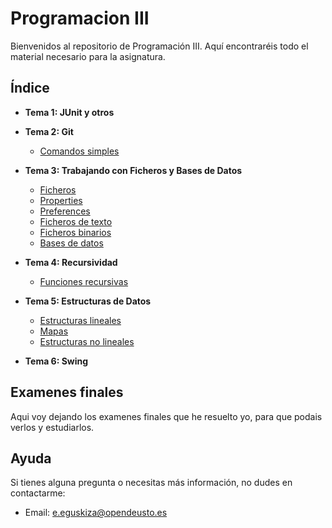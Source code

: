 # Programacion III

Bienvenidos al repositorio de Programación III. Aquí encontraréis todo el material necesario para la asignatura.

## Índice
- **Tema 1: JUnit y otros**

- **Tema 2: Git**
  - [Comandos simples](src/Tema2/Basico_Git_Terminal.txt)
- **Tema 3: Trabajando con Ficheros y Bases de Datos**
  - [Ficheros](src/Tema3/Ficheros.java)
  - [Properties](src/Tema3/Propiedades.java)
  - [Preferences](src/Tema3/Preferencias.java)
  - [Ficheros de texto](src/Tema3/FicherosTexto.java)
  - [Ficheros binarios](src/Tema3/FicherosBinarios.java)
  - [Bases de datos](src/Tema3/BasesDeDatos.java)
- **Tema 4: Recursividad**
    - [Funciones recursivas](src/Tema4/Recursividad.java)
- **Tema 5: Estructuras de Datos**
    - [Estructuras lineales](src/Tema5/EstructurasLineales.java)
    - [Mapas](src/Tema5/Mapas.java)
    - [Estructuras no lineales](src/Tema5/EstructurasNoLineales.java)
- **Tema 6: Swing**

## Examenes finales 
Aqui voy dejando los examenes finales que he resuelto yo, para que podais verlos y estudiarlos.


## Ayuda

Si tienes alguna pregunta o necesitas más información, no dudes en contactarme:

- Email: [e.eguskiza@opendeusto.es](mailto:e.eguskiza@opendeusto.es)


